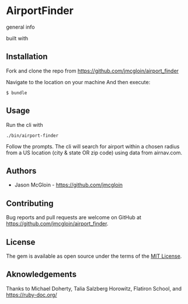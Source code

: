 # AirportFinder

general info

built with

## Installation

Fork and clone the repo from https://github.com/jmcgloin/airport_finder

Navigate to the location on your machine
And then execute:

    $ bundle

## Usage

Run the cli with 
```
./bin/airport-finder
```
Follow the prompts.  The cli will search for airport within a chosen radius from a US location (city & state OR zip code) using data from airnav.com.

## Authors

 - Jason McGloin - https://github.com/jmcgloin

## Contributing

Bug reports and pull requests are welcome on GitHub at https://github.com/jmcgloin/airport_finder.

## License

The gem is available as open source under the terms of the [MIT License](https://opensource.org/licenses/MIT).


## Aknowledgements

Thanks to Michael Doherty, Talia Salzberg Horowitz, Flatiron School, and https://ruby-doc.org/
